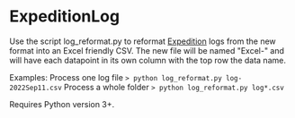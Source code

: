 # ExpeditionLog

Use the script log_reformat.py to reformat [Expedition](https://www.expeditionmarine.com) logs from the new format into an Excel friendly CSV. The new file will be named "Excel-<orignial name>" and will have each datapoint in its own column with the top row the data name.

Examples:
Process one log file
`> python log_reformat.py log-2022Sep11.csv`
Process a whole folder
`> python log_reformat.py log*.csv`

Requires Python version 3+.
